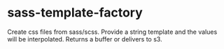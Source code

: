 # sass-template-factory
Create css files from sass/scss.     Provide a string template and the values will be interpolated.    Returns a buffer or delivers to s3.
